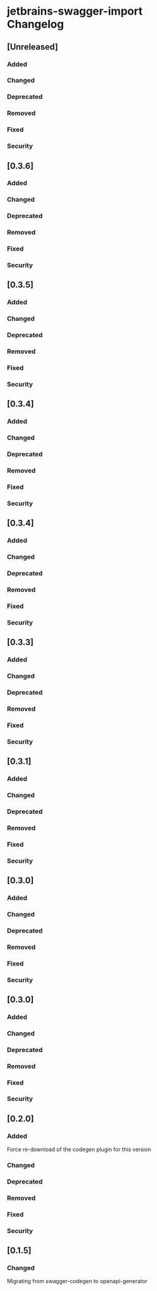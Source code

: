 <!-- Keep a Changelog guide -> https://keepachangelog.com -->

# jetbrains-swagger-import Changelog

## [Unreleased]
### Added

### Changed

### Deprecated

### Removed

### Fixed

### Security
## [0.3.6]
### Added

### Changed

### Deprecated

### Removed

### Fixed

### Security
## [0.3.5]
### Added

### Changed

### Deprecated

### Removed

### Fixed

### Security
## [0.3.4]
### Added

### Changed

### Deprecated

### Removed

### Fixed

### Security
## [0.3.4]
### Added

### Changed

### Deprecated

### Removed

### Fixed

### Security
## [0.3.3]
### Added

### Changed

### Deprecated

### Removed

### Fixed

### Security
## [0.3.1]
### Added

### Changed

### Deprecated

### Removed

### Fixed

### Security
## [0.3.0]
### Added

### Changed

### Deprecated

### Removed

### Fixed

### Security
## [0.3.0]
### Added

### Changed

### Deprecated

### Removed

### Fixed

### Security
## [0.2.0]
### Added
Force re-download of the codegen plugin for this version
### Changed

### Deprecated

### Removed

### Fixed

### Security
## [0.1.5]
### Changed
Migrating from swagger-codegen to openapi-generator
